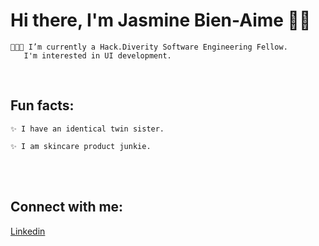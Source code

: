 

# Hi there, I'm Jasmine Bien-Aime 👋🏽

    👩🏾‍💻 I’m currently a Hack.Diverity Software Engineering Fellow.
       I'm interested in UI development.
<br>

## Fun facts:

    ✨ I have an identical twin sister.   
    
    ✨ I am skincare product junkie.


<br>
<br>





## Connect with me:

<!-- [Website](https://www.jasminebienaime.com) <br> -->
[Linkedin](https://www.linkedin.com/in/jasmine-bien-aime)


